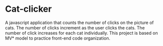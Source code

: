 # Cat-clicker
A javascript application that counts the number of clicks on the picture of cats. The number of clicks increment as the user
clicks the cats. The number of click increases for each cat individually.
This project is based on MV* model to practice front-end code organization.
